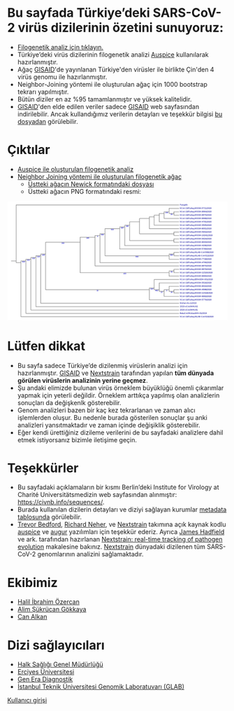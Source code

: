 Bu sayfada Türkiye’deki SARS-CoV-2 virüs dizilerinin özetini sunuyoruz:
=======================================================================

 * [Filogenetik analiz için tıklayın.](http://covid19.alkanlab.org/ncov?c=city&r=city)
 * Türkiye’deki virüs dizilerinin filogenetik analizi [Auspice](https://github.com/nextstrain/auspice) kullanılarak hazırlanmıştır. 
 * Ağaç [GISAID](https://www.gisaid.org/)'de yayınlanan Türkiye'den virüsler ile birlikte Çin'den 4 virüs genomu ile hazırlanmıştır. 
 * Neighbor-Joining yöntemi ile oluşturulan ağaç için 1000 bootstrap tekrarı yapılmıştır.
 * Bütün diziler en az %95 tamamlanmıştır ve yüksek kalitelidir.
 * [GISAID](https://www.gisaid.org/)'den elde edilen veriler sadece [GISAID](https://www.gisaid.org/) web sayfasından indirilebilir. Ancak kullandığımız verilerin detayları ve teşekkür bilgisi [bu dosyadan](https://github.com/BilkentCompGen/tr-covid/blob/master/metadata.tsv) görülebilir. 

Çıktılar
========

 * [Auspice ile oluşturulan filogenetik analiz](http://covid19.alkanlab.org/ncov?c=city&r=city)
 * [Neighbor Joining yöntemi ile oluşturulan filogenetik ağaç](https://github.com/BilkentCompGen/tr-covid/blob/master/tr-nj.pdf)
	* [Üstteki ağacın Newick formatındaki dosyası](https://github.com/BilkentCompGen/tr-covid/blob/master/tr-nj.phb)
	* Üstteki ağacın PNG formatındaki resmi: 

![NJ Ağaç](https://raw.githubusercontent.com/BilkentCompGen/tr-covid/master/tr-nj.png "NJ Ağaç")


Lütfen dikkat
=============

 * Bu sayfa sadece Türkiye’de dizilenmiş virüslerin analizi için hazırlanmıştır. [GISAID](https://www.gisaid.org/) ve [Nextstrain](https://nextstrain.org/ncov) tarafından yapılan **tüm dünyada görülen virüslerin analizinin yerine geçmez**. 
 * Şu andaki elimizde bulunan virüs örneklem büyüklüğü önemli çıkarımlar yapmak için yeterli değildir. Örneklem arttıkça yapılmış olan analizlerin sonuçları da değişkenlk gösterebilir.
 * Genom analizleri bazen bir kaç kez tekrarlanan ve zaman alıcı işlemlerden oluşur. Bu nedenle burada gösterilen sonuçlar şu anki analizleri yansıtmaktadır ve zaman içinde değişiklik gösterebilir. 
 * Eğer kendi ürettiğiniz dizileme verilerini de bu sayfadaki analizlere dahil etmek istiyorsanız bizimle iletişime geçin.

Teşekkürler
===========

 * Bu sayfadaki açıklamaların bir kısmı Berlin’deki  Institute for Virology at Charité Universitätsmedizin web sayfasından alınmıştır: https://civnb.info/sequences/.
 * Burada kullanılan dizilerin detayları ve diziyi sağlayan kurumlar [metadata tablosunda](https://github.com/BilkentCompGen/tr-covid/blob/master/metadata.tsv) görülebilir.
 * [Trevor Bedford](https://bedford.io/team/trevor-bedford/), [Richard Neher](https://neherlab.org/richard-neher.html), ve [Nextstrain](https://nextstrain.org/ncov) takımına açık kaynak kodlu [auspice](https://github.com/nextstrain/auspice) ve [augur](https://github.com/nextstrain/augur) yazılımları için teşekkür ederiz. Ayrıca [James Hadfield](https://github.com/jameshadfield) ve ark. tarafından hazırlanan [Nextstrain: real-time tracking of pathogen evolution](https://academic.oup.com/bioinformatics/article/34/23/4121/5001388) makalesine bakınız. [Nextstrain](https://nextstrain.org/ncov) dünyadaki dizilenen tüm SARS-CoV-2 genomlarının analizini sağlamaktadır. 

Ekibimiz
========

 * [Halil İbrahim Özercan](https://www.linkedin.com/in/halilozercan/?originalSubdomain=tr)
 * [Alim Şükrücan Gökkaya](https://alimgokkaya.com/)
 * [Can Alkan](http://cs.bilkent.edu.tr/~calkan/)
 
Dizi sağlayıcıları
==================

 * [Halk Sağlığı Genel Müdürlüğü](https://hsgm.saglik.gov.tr/)
 * [Erciyes Üniversitesi](https://www.erciyes.edu.tr/)
 * [Gen Era Diagnostik](https://www.gen-era.com.tr/)
 * [İstanbul Teknik Üniversitesi Genomik Laboratuvarı (GLAB)](http://glab.info.tr/)

[Kullanıcı girişi](http://covid19.alkanlab.org/app/)
